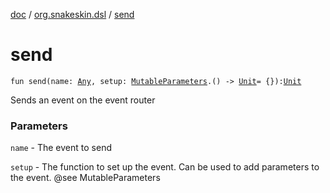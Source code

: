[doc](../index.md) / [org.snakeskin.dsl](index.md) / [send](./send.md)

# send

`fun send(name: `[`Any`](https://kotlinlang.org/api/latest/jvm/stdlib/kotlin/-any/index.html)`, setup: `[`MutableParameters`](../org.snakeskin.logic/-mutable-parameters/index.md)`.() -> `[`Unit`](https://kotlinlang.org/api/latest/jvm/stdlib/kotlin/-unit/index.html)` = {}): `[`Unit`](https://kotlinlang.org/api/latest/jvm/stdlib/kotlin/-unit/index.html)

Sends an event on the event router

### Parameters

`name` - The event to send

`setup` - The function to set up the event.  Can be used to add parameters to the event.  @see MutableParameters
